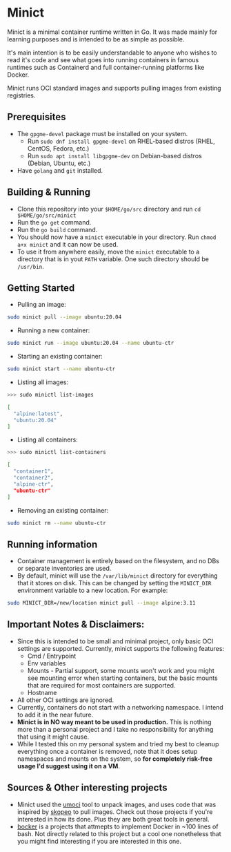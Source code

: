 # Minict

Minict is a minimal container runtime written in Go. It was made mainly for learning purposes and is intended to be as simple as possible. 

It's main intention is to be easily understandable to anyone who wishes to read it's code and see what goes into running containers in famous runtimes such as Containerd and full container-running platforms like Docker.

Minict runs OCI standard images and supports pulling images from existing registries. 

## Prerequisites
 * The `gpgme-devel` package must be installed on your system.
   * Run `sudo dnf install gpgme-devel` on RHEL-based distros (RHEL, CentOS, Fedora, etc.)
   * Run `sudo apt install libgpgme-dev` on Debian-based distros (Debian, Ubuntu, etc.)
 * Have `golang` and `git` installed.

## Building & Running
 * Clone this repository into your `$HOME/go/src` directory and run `cd $HOME/go/src/minict`
 * Run the `go get` command.
 * Run the `go build` command.
 * You should now have a `minict` executable in your directory. Run `chmod a+x minict` and it can now be used.
 * To use it from anywhere easily, move the `minict` executable to a directory that is in yout `PATH` variable. One such directory should be `/usr/bin`.

 ## Getting Started
  * Pulling an image:
  ```bash
  sudo minict pull --image ubuntu:20.04
  ```
  * Running a new container:
  ```bash
  sudo minict run --image ubuntu:20.04 --name ubuntu-ctr
  ```
  * Starting an existing container:
  ```bash
  sudo minict start --name ubuntu-ctr
  ```
  * Listing all images:
  ```bash
  >>> sudo minictl list-images

  [
	"alpine:latest",
	"ubuntu:20.04"
  ]
  ```
  * Listing all containers:
  ```bash
  >>> sudo minictl list-containers
  
  [
	"container1",
	"container2",
	"alpine-ctr",
	"ubuntu-ctr"
]
  ```
  * Removing an existing container:
  ```bash
  sudo minict rm --name ubuntu-ctr
  ```

## Running information
 * Container management is entirely based on the filesystem, and no DBs or separate inventories are used.
 * By default, minict will use the `/var/lib/minict` directory for everything that it stores on disk. This can be changed by setting the `MINICT_DIR` environment variable to a new location. For example:
 ```bash
 sudo MINICT_DIR=/new/location minict pull --image alpine:3.11
 ```

## Important Notes & Disclaimers:
 * Since this is intended to be small and minimal project, only basic OCI settings are supported. Currently, minict supports the following features:
   * Cmd / Entrypoint
   * Env variables
   * Mounts - Partial support, some mounts won't work and you might see mounting error when starting containers, but the basic mounts that are required for most containers are supported.
   * Hostname
* All other OCI settings are ignored.
* Currently, containers do not start with a networking namespace. I intend to add it in the near future.
* **Minict is in NO way meant to be used in production.** This is nothing more than a personal project and I take no responsibility for anything that using it might cause.
* While I tested this on my personal system and tried my best to cleanup everything once a container is removed, note that it does setup namespaces and mounts on the system, so **for completely risk-free usage I'd suggest using it on a VM**.

## Sources & Other interesting projects
 * Minict used the [umoci](https://github.com/opencontainers/umoci) tool to unpack images, and uses code that was inspired by [skopeo](https://github.com/containers/skopeo) to pull images. Check out those projects if you're interested in how its done. Plus they are both great tools in general.
 * [bocker](https://github.com/p8952/bocker) is a projects that attmepts to implement Docker in ~100 lines of bash. Not directly related to this project but a cool one nonetheless that you might find interesting if you are interested in this one.
